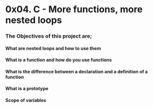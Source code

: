 # 0x04. C - More functions, more nested loops #
### The Objectives of this project are; ###
#### What are nested loops and how to use them ####
#### What is a function and how do you use functions ####
#### What is the difference between a declaration and a definition of a function ####
#### What is a prototype ####
#### Scope of variables ####
